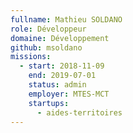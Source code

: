 ```yaml
---
fullname: Mathieu SOLDANO
role: Développeur
domaine: Développement
github: msoldano
missions:
  - start: 2018-11-09
    end: 2019-07-01
    status: admin
    employer: MTES-MCT
    startups:
      - aides-territoires
---
```

